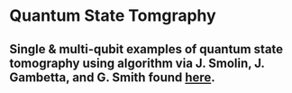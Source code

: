 # Quantum State Tomgraphy
## Single & multi-qubit examples of quantum state tomography using algorithm via J. Smolin, J. Gambetta, and G. Smith found [here](https://arxiv.org/abs/1106.5458).
